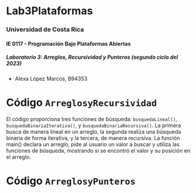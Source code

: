 # Lab3Plataformas
### Universidad de Costa Rica
#### IE 0117 - Programación Bajo Plataformas Abiertas
##### Laboratorio 3: Arreglos, Recursividad y Punteros (segundo ciclo del 2023)

- Alexa López Marcos, B94353

# Código `ArreglosyRecursividad`
El código proporciona tres funciones de búsqueda: `busquedaLineal()`, `busquedaBinariaIterativa()`, y `busquedaBinariaRecursiva()`. La primera busca de manera lineal en un arreglo, la segunda realiza una búsqueda binaria de forma iterativa, y la tercera, de manera recursiva. La función main() declara un arreglo, pide al usuario un valor a buscar y utiliza las funciones de búsqueda, mostrando si se encontró el valor y su posición en el arreglo.

# Código `ArreglosyPunteros`
